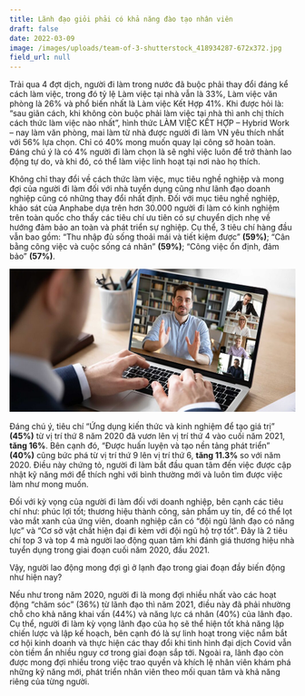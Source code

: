```yaml
---
title: Lãnh đạo giỏi phải có khả năng đào tạo nhân viên
draft: false
date: 2022-03-09
image: /images/uploads/team-of-3-shutterstock_418934287-672x372.jpg
field_url: null
---
```

Trải qua 4 đợt dịch, người đi làm trong nước đã buộc phải thay đổi đáng kể cách làm việc, trong đó tỷ lệ Làm việc tại nhà vẫn là 33%, Làm việc văn phòng là 26% và phổ biến nhất là Làm việc Kết Hợp 41%. Khi được hỏi là: “sau giãn cách, khi không còn buộc phải làm việc tại nhà thì anh chị thích cách thức làm việc nào nhất”, hình thức LÀM VIỆC KẾT HỢP – Hybrid Work – nay làm văn phòng, mai làm từ nhà được người đi làm VN yêu thích nhất với 56% lựa chọn. Chỉ có 40% mong muốn quay lại công sở hoàn toàn. Đáng chú ý là có 4% người đi làm chọn là sẽ nghỉ việc luôn để trở thành lao động tự do, và khi đó, có thể làm việc linh hoạt tại nơi nào họ thích. 

Không chỉ thay đổi về cách thức làm việc, mục tiêu nghề nghiệp và mong đợi của người đi làm đối với nhà tuyển dụng cũng như lãnh đạo doanh nghiệp cũng có những thay đổi nhất định. Đối với mục tiêu nghề nghiệp, khảo sát của Anphabe dựa trên hơn 30.000 người đi làm có kinh nghiệm trên toàn quốc cho thấy các tiêu chí ưu tiên có sự chuyển dịch nhẹ về hướng đảm bảo an toàn và phát triển sự nghiệp. Cụ thể, 3 tiêu chí hàng đầu vẫn bao gồm: “Thu nhập đủ sống thoải mái và tiết kiệm được” **(59%)**; “Cân bằng công việc và cuộc sống cá nhân” **(59%)**; “Công việc ổn định, đảm bảo” **(57%)**.

![online coaching](/images/uploads/online-meeting-small-scaled-1000x500.jpg "Đào tạo trực tuyến")

Đáng chú ý, tiêu chí “Ứng dụng kiến thức và kinh nghiệm để tạo giá trị” **(45%)** từ vị trí thứ 8 năm 2020 đã vươn lên vị trí thứ 4 vào cuối năm 2021, **tăng 16%**. Bên cạnh đó, “Được huấn luyện và tạo nền tảng phát triển” **(40%)** cũng bức phá từ vị trí thứ 9 lên vị trí thứ 6, **tăng 11.3%** so với năm 2020. Điều này chứng tỏ, người đi làm bắt đầu quan tâm đến việc được cập nhật kỹ năng mới để thích nghi với bình thường mới và luôn tìm được việc làm như mong muốn.

Đối với kỳ vọng của người đi làm đối với doanh nghiệp, bên cạnh các tiêu chí như: phúc lợi tốt; thương hiệu thành công, sản phẩm uy tín, để có thể lọt vào mắt xanh của ứng viên, doanh nghiệp cần có “đội ngũ lãnh đạo có năng lực” và “Cơ sở vật chất hiện đại đi kèm với đội ngũ hộ trợ tốt”. Đây là 2 tiêu chí top 3 và top 4 mà người lao động quan tâm khi đánh giá thương hiệu nhà tuyển dụng trong giai đoạn cuối năm 2020, đầu 2021. 

Vậy, người lao động mong đợi gì ở lạnh đạo trong giai đoạn đầy biến động như hiện nay? 

Nếu như trong năm 2020, người đi là mong đợi nhiều nhất vào các hoạt động “chăm sóc” (36%) từ lãnh đạo thì năm 2021, điều này đã phải nhường chỗ cho khả năng khai vấn (44%) và năng lực cá nhân (40%) của lãnh đạo. Cụ thể, người đi làm kỳ vọng lãnh đạo của họ sẽ thể hiện tốt khả năng lập chiến lược và lập kế hoạch, bên cạnh đó là sự linh hoạt trong việc nắm bắt cơ hội kinh doanh và thực hiện các thay đổi khi tình hình đại dịch Covid vẫn còn tiềm ẩn nhiều nguy cơ trong giai đoạn sắp tới. Ngoài ra, lãnh đạo còn được mong đợi nhiều trong việc trao quyền và khích lệ nhân viên khám phá những kỹ năng mới, phát triển nhân viên theo mối quan tâm và khả năng riêng của từng người.